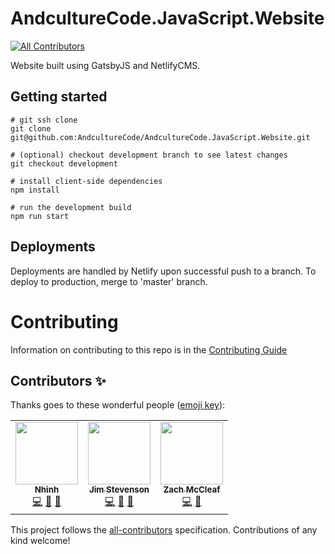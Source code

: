# AndcultureCode.JavaScript.Website
<!-- ALL-CONTRIBUTORS-BADGE:START - Do not remove or modify this section -->
[![All Contributors](https://img.shields.io/badge/all_contributors-3-orange.svg?style=flat-square)](#contributors-)
<!-- ALL-CONTRIBUTORS-BADGE:END -->
Website built using GatsbyJS and NetlifyCMS.

## Getting started

```shell
# git ssh clone
git clone git@github.com:AndcultureCode/AndcultureCode.JavaScript.Website.git

# (optional) checkout development branch to see latest changes
git checkout development

# install client-side dependencies
npm install

# run the development build
npm run start
```

## Deployments

Deployments are handled by Netlify upon successful push to a branch. To deploy to production, merge to 'master' branch.

# Contributing

Information on contributing to this repo is in the [Contributing Guide](CONTRIBUTING.md)

## Contributors ✨

Thanks goes to these wonderful people ([emoji key](https://allcontributors.org/docs/en/emoji-key)):

<!-- ALL-CONTRIBUTORS-LIST:START - Do not remove or modify this section -->
<!-- prettier-ignore-start -->
<!-- markdownlint-disable -->
<table>
  <tr>
    <td align="center"><a href="https://www.linkedin.com/in/nhinhdao"><img src="https://avatars.githubusercontent.com/u/27240955?v=4?s=100" width="100px;" alt=""/><br /><sub><b>Nhinh</b></sub></a><br /><a href="https://github.com/AndcultureCode/AndcultureCode.JavaScript.Website/commits?author=nhinhdao" title="Code">💻</a> <a href="#maintenance-nhinhdao" title="Maintenance">🚧</a> <a href="https://github.com/AndcultureCode/AndcultureCode.JavaScript.Website/pulls?q=is%3Apr+reviewed-by%3Anhinhdao" title="Reviewed Pull Requests">👀</a></td>
    <td align="center"><a href="https://github.com/jstevenson"><img src="https://avatars.githubusercontent.com/u/91424?v=4?s=100" width="100px;" alt=""/><br /><sub><b>Jim Stevenson</b></sub></a><br /><a href="https://github.com/AndcultureCode/AndcultureCode.JavaScript.Website/commits?author=jstevenson" title="Code">💻</a> <a href="https://github.com/AndcultureCode/AndcultureCode.JavaScript.Website/pulls?q=is%3Apr+reviewed-by%3Ajstevenson" title="Reviewed Pull Requests">👀</a> <a href="#maintenance-jstevenson" title="Maintenance">🚧</a></td>
    <td align="center"><a href="https://github.com/zachmccleaf"><img src="https://avatars.githubusercontent.com/u/10623386?v=4?s=100" width="100px;" alt=""/><br /><sub><b>Zach McCleaf</b></sub></a><br /><a href="https://github.com/AndcultureCode/AndcultureCode.JavaScript.Website/commits?author=zachmccleaf" title="Code">💻</a> <a href="https://github.com/AndcultureCode/AndcultureCode.JavaScript.Website/pulls?q=is%3Apr+reviewed-by%3Azachmccleaf" title="Reviewed Pull Requests">👀</a></td>
  </tr>
</table>

<!-- markdownlint-restore -->
<!-- prettier-ignore-end -->

<!-- ALL-CONTRIBUTORS-LIST:END -->

This project follows the [all-contributors](https://github.com/all-contributors/all-contributors) specification. Contributions of any kind welcome!